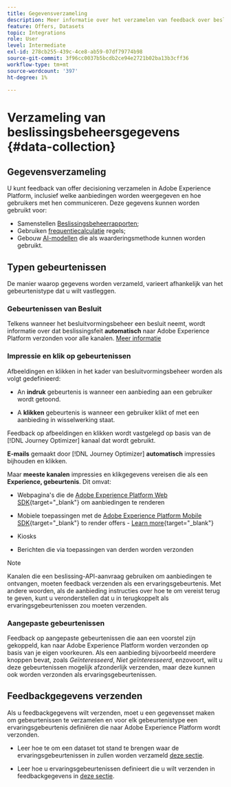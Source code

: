 ```yaml
---
title: Gegevensverzameling
description: Meer informatie over het verzamelen van feedback over beslissingsbeheer
feature: Offers, Datasets
topic: Integrations
role: User
level: Intermediate
exl-id: 278cb255-439c-4ce8-ab59-07df79774b98
source-git-commit: 3f96cc0037b5bcdb2ce94e2721b02ba13b3cff36
workflow-type: tm+mt
source-wordcount: '397'
ht-degree: 1%

---
```


# Verzameling van beslissingsbeheersgegevens {#data-collection}

## Gegevensverzameling

U kunt feedback van offer decisioning verzamelen in Adobe Experience Platform, inclusief welke aanbiedingen worden weergegeven en hoe gebruikers met hen communiceren. Deze gegevens kunnen worden gebruikt voor:
* Samenstellen [Beslissingsbeheerrapporten](../reports/get-started-events.md);
* Gebruiken [frequentiecalculatie](../offer-library/add-constraints.md#capping) regels;
* Gebouw [AI-modellen](../ranking/create-ranking-strategies.md) die als waarderingsmethode kunnen worden gebruikt.

## Typen gebeurtenissen

De manier waarop gegevens worden verzameld, varieert afhankelijk van het gebeurtenistype dat u wilt vastleggen.

### Gebeurtenissen van Besluit

Telkens wanneer het besluitvormingsbeheer een besluit neemt, wordt informatie over dat beslissingsfeit **automatisch** naar Adobe Experience Platform verzonden voor alle kanalen. [Meer informatie](../reports/get-started-events.md)

### Impressie en klik op gebeurtenissen

Afbeeldingen en klikken in het kader van besluitvormingsbeheer worden als volgt gedefinieerd:

* An **indruk** gebeurtenis is wanneer een aanbieding aan een gebruiker wordt getoond.

* A **klikken** gebeurtenis is wanneer een gebruiker klikt of met een aanbieding in wisselwerking staat.

Feedback op afbeeldingen en klikken wordt vastgelegd op basis van de [!DNL Journey Optimizer] kanaal dat wordt gebruikt.

**E-mails** gemaakt door [!DNL Journey Optimizer] **automatisch** impressies bijhouden en klikken.

Maar **meeste kanalen** impressies en klikgegevens vereisen die als een **Experience, gebeurtenis**. Dit omvat:

* Webpagina&#39;s die de [Adobe Experience Platform Web SDK](https://experienceleague.adobe.com/docs/experience-platform/edge/home.html){target="_blank"} om aanbiedingen te renderen

* Mobiele toepassingen met de [Adobe Experience Platform Mobile SDK](https://experienceleague.adobe.com/docs/platform-learn/data-collection/mobile-sdk/overview.html){target="_blank"} to render offers - [Learn more](https://developer.adobe.com/client-sdks/documentation/adobe-journey-optimizer-decisioning/#ab-sj-tracking-servers){target="_blank"}
* Kiosks
* Berichten die via toepassingen van derden worden verzonden
  <!--Mobile push notifications authored by [!DNL Journey Optimizer] - [Learn more](https://developer.adobe.com/client-sdks/documentation/adobe-journey-optimizer/api-reference/#handlenotificationresponse){target="_blank"}-->

>[!NOTE]
>
>Kanalen die een beslissing-API-aanvraag gebruiken om aanbiedingen te ontvangen, moeten feedback verzenden als een ervaringsgebeurtenis. Met andere woorden, als de aanbieding instructies over hoe te om vereist terug te geven, kunt u veronderstellen dat u in terugkoppelt als ervaringsgebeurtenissen zou moeten verzenden.

### Aangepaste gebeurtenissen

Feedback op aangepaste gebeurtenissen die aan een voorstel zijn gekoppeld, kan naar Adobe Experience Platform worden verzonden op basis van je eigen voorkeuren. Als een aanbieding bijvoorbeeld meerdere knoppen bevat, zoals *Geïnteresseerd*, *Niet geïnteresseerd*, enzovoort, wilt u deze gebeurtenissen mogelijk afzonderlijk verzenden, maar deze kunnen ook worden verzonden als ervaringsgebeurtenissen.

## Feedbackgegevens verzenden

Als u feedbackgegevens wilt verzenden, moet u een gegevensset maken om gebeurtenissen te verzamelen en voor elk gebeurtenistype een ervaringsgebeurtenis definiëren die naar Adobe Experience Platform wordt verzonden.

* Leer hoe te om een dataset tot stand te brengen waar de ervaringsgebeurtenissen in zullen worden verzameld [deze sectie](create-dataset.md).

* Leer hoe u ervaringsgebeurtenissen definieert die u wilt verzenden in feedbackgegevens in [deze sectie](schema-requirement.md).
